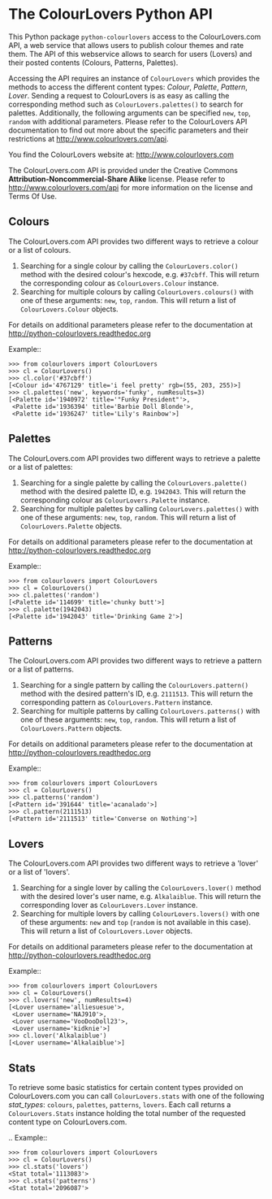 The ColourLovers Python API
===========================

This Python package ``python-colourlovers`` access to the ColourLovers.com
API, a web service that allows users to publish colour themes and rate them.
The API of this webservice allows to search for users (Lovers) and their 
posted contents (Colours, Patterns, Palettes). 

Accessing the API requires an instance of ``ColourLovers``
which provides the methods to access the different content types: 
*Colour*, *Palette*, *Pattern*, *Lover*. Sending a request to 
ColourLovers is as easy as calling the corresponding method such as
``ColourLovers.palettes()`` to search for palettes. 
Additionally, the following arguments can be specified ``new``, ``top``, 
``random`` with additional parameters. Please refer to the ColourLovers 
API documentation to find out more about the specific parameters and 
their restrictions at http://www.colourlovers.com/api.

You find the ColourLovers website at: http://www.colourlovers.com

The ColourLovers.com API is provided under the Creative Commons
**Attribution-Noncommercial-Share Alike** license. Please refer to 
http://www.colourlovers.com/api for more information on the license
and Terms Of Use.


Colours
-------

The ColourLovers.com API provides two different ways to retrieve a
colour or a list of colours. 

1. Searching for a single colour by calling the ``ColourLovers.color()`` 
   method with the desired colour's hexcode, e.g. ``#37cbff``. This will
   return the corresponding colour as ``ColourLovers.Colour`` instance.
2. Searching  for multiple colours by calling ``ColourLovers.colours()``
   with one of these arguments: ``new``, ``top``, ``random``. This will
   return a list of ``ColourLovers.Colour`` objects.

For details on additional parameters please refer to the documentation at
http://python-colourlovers.readthedoc.org

Example::

    >>> from colourlovers import ColourLovers
    >>> cl = ColourLovers()
    >>> cl.color('#37cbff')
    [<Colour id='4767129' title='i feel pretty' rgb=(55, 203, 255)>]
    >>> cl.palettes('new', keywords='funky', numResults=3)
    [<Palette id='1940972' title='"Funky President"'>,
     <Palette id='1936394' title='Barbie Doll Blonde'>,
     <Palette id='1936247' title='Lily's Rainbow'>]    

Palettes
--------

The ColourLovers.com API provides two different ways to retrieve a
palette or a list of palettes: 

1. Searching for a single palette by calling the ``ColourLovers.palette()`` 
   method with the desired palette ID, e.g. ``1942043``. This will
   return the corresponding colour as ``ColourLovers.Palette`` instance.
2. Searching  for multiple palettes by calling ``ColourLovers.palettes()``
   with one of these arguments: ``new``, ``top``, ``random``. This will
   return a list of ``ColourLovers.Palette`` objects.

For details on additional parameters please refer to the documentation at
http://python-colourlovers.readthedoc.org

Example::

    >>> from colourlovers import ColourLovers
    >>> cl = ColourLovers()
    >>> cl.palettes('random')
    [<Palette id='114699' title='chunky butt'>]
    >>> cl.palette(1942043)
    [<Palette id='1942043' title='Drinking Game 2'>]

Patterns
--------

The ColourLovers.com API provides two different ways to retrieve a
pattern or a list of patterns. 

1. Searching for a single pattern by calling the ``ColourLovers.pattern()`` 
   method with the desired pattern's ID, e.g. ``2111513``. This will
   return the corresponding pattern as ``ColourLovers.Pattern`` instance.
2. Searching  for multiple patterns by calling ``ColourLovers.patterns()``
   with one of these arguments: ``new``, ``top``, ``random``. This will
   return a list of ``ColourLovers.Pattern`` objects.

For details on additional parameters please refer to the documentation at
http://python-colourlovers.readthedoc.org

Example::

    >>> from colourlovers import ColourLovers
    >>> cl = ColourLovers()
    >>> cl.patterns('random')
    [<Pattern id='391644' title='acanalado'>]
    >>> cl.pattern(2111513)
    [<Pattern id='2111513' title='Converse on Nothing'>]


Lovers
------

The ColourLovers.com API provides two different ways to retrieve a
'lover' or a list of 'lovers'. 

1. Searching for a single lover by calling the ``ColourLovers.lover()`` 
   method with the desired lover's user name, e.g. ``Alkalaiblue``. This will
   return the corresponding lover as ``ColourLovers.Lover`` instance.
2. Searching  for multiple lovers by calling ``ColourLovers.lovers()``
   with one of these arguments: ``new`` and  ``top`` (``random`` is not 
   available in this case). This will return a list of 
   ``ColourLovers.Lover`` objects.

For details on additional parameters please refer to the documentation at
http://python-colourlovers.readthedoc.org


Example::

    >>> from colourlovers import ColourLovers
    >>> cl = ColourLovers()
    >>> cl.lovers('new', numResults=4)
    [<Lover username='alliesuesue'>,
     <Lover username='NAJ910'>,
     <Lover username='VooDooDoll23'>,
     <Lover username='kidknie'>]
    >>> cl.lover('Alkalaiblue')
    [<Lover username='Alkalaiblue'>]

Stats
-----

To retrieve some basic statistics for certain content types provided on 
ColourLovers.com you can call ``ColourLovers.stats`` with one of the following
*stat_types*: ``colours``, ``palettes``, ``patterns``, ``lovers``. Each call
returns a ``ColourLovers.Stats`` instance holding the total number of the 
requested content type on ColourLovers.com.

.. Example::

    >>> from colourlovers import ColourLovers
    >>> cl = ColourLovers()
    >>> cl.stats('lovers')
    <Stat total='1113083'>
    >>> cl.stats('patterns')
    <Stat total='2096087'>
